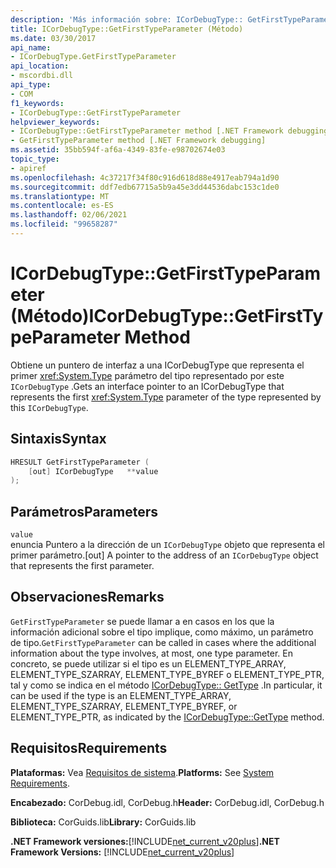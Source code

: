 ```yaml
---
description: 'Más información sobre: ICorDebugType:: GetFirstTypeParameter ((método)'
title: ICorDebugType::GetFirstTypeParameter (Método)
ms.date: 03/30/2017
api_name:
- ICorDebugType.GetFirstTypeParameter
api_location:
- mscordbi.dll
api_type:
- COM
f1_keywords:
- ICorDebugType::GetFirstTypeParameter
helpviewer_keywords:
- ICorDebugType::GetFirstTypeParameter method [.NET Framework debugging]
- GetFirstTypeParameter method [.NET Framework debugging]
ms.assetid: 35bb594f-af6a-4349-83fe-e98702674e03
topic_type:
- apiref
ms.openlocfilehash: 4c37217f34f80c916d618d88e4917eab794a1d90
ms.sourcegitcommit: ddf7edb67715a5b9a45e3dd44536dabc153c1de0
ms.translationtype: MT
ms.contentlocale: es-ES
ms.lasthandoff: 02/06/2021
ms.locfileid: "99658287"
---
```

# <a name="icordebugtypegetfirsttypeparameter-method"></a><span data-ttu-id="dc571-103">ICorDebugType::GetFirstTypeParameter (Método)</span><span class="sxs-lookup"><span data-stu-id="dc571-103">ICorDebugType::GetFirstTypeParameter Method</span></span>

<span data-ttu-id="dc571-104">Obtiene un puntero de interfaz a una ICorDebugType que representa el primer <xref:System.Type> parámetro del tipo representado por este `ICorDebugType` .</span><span class="sxs-lookup"><span data-stu-id="dc571-104">Gets an interface pointer to an ICorDebugType that represents the first <xref:System.Type> parameter of the type represented by this `ICorDebugType`.</span></span>  
  
## <a name="syntax"></a><span data-ttu-id="dc571-105">Sintaxis</span><span class="sxs-lookup"><span data-stu-id="dc571-105">Syntax</span></span>  
  
```cpp  
HRESULT GetFirstTypeParameter (  
    [out] ICorDebugType   **value  
);  
```  
  
## <a name="parameters"></a><span data-ttu-id="dc571-106">Parámetros</span><span class="sxs-lookup"><span data-stu-id="dc571-106">Parameters</span></span>  

 `value`  
 <span data-ttu-id="dc571-107">enuncia Puntero a la dirección de un `ICorDebugType` objeto que representa el primer parámetro.</span><span class="sxs-lookup"><span data-stu-id="dc571-107">[out] A pointer to the address of an `ICorDebugType` object that represents the first parameter.</span></span>  
  
## <a name="remarks"></a><span data-ttu-id="dc571-108">Observaciones</span><span class="sxs-lookup"><span data-stu-id="dc571-108">Remarks</span></span>  

 <span data-ttu-id="dc571-109">`GetFirstTypeParameter` se puede llamar a en casos en los que la información adicional sobre el tipo implique, como máximo, un parámetro de tipo.</span><span class="sxs-lookup"><span data-stu-id="dc571-109">`GetFirstTypeParameter` can be called in cases where the additional information about the type involves, at most, one type parameter.</span></span> <span data-ttu-id="dc571-110">En concreto, se puede utilizar si el tipo es un ELEMENT_TYPE_ARRAY, ELEMENT_TYPE_SZARRAY, ELEMENT_TYPE_BYREF o ELEMENT_TYPE_PTR, tal y como se indica en el método [ICorDebugType:: GetType](icordebugtype-gettype-method.md) .</span><span class="sxs-lookup"><span data-stu-id="dc571-110">In particular, it can be used if the type is an ELEMENT_TYPE_ARRAY, ELEMENT_TYPE_SZARRAY, ELEMENT_TYPE_BYREF, or ELEMENT_TYPE_PTR, as indicated by the [ICorDebugType::GetType](icordebugtype-gettype-method.md) method.</span></span>  
  
## <a name="requirements"></a><span data-ttu-id="dc571-111">Requisitos</span><span class="sxs-lookup"><span data-stu-id="dc571-111">Requirements</span></span>  

 <span data-ttu-id="dc571-112">**Plataformas:** Vea [Requisitos de sistema](../../get-started/system-requirements.md).</span><span class="sxs-lookup"><span data-stu-id="dc571-112">**Platforms:** See [System Requirements](../../get-started/system-requirements.md).</span></span>  
  
 <span data-ttu-id="dc571-113">**Encabezado:** CorDebug.idl, CorDebug.h</span><span class="sxs-lookup"><span data-stu-id="dc571-113">**Header:** CorDebug.idl, CorDebug.h</span></span>  
  
 <span data-ttu-id="dc571-114">**Biblioteca:** CorGuids.lib</span><span class="sxs-lookup"><span data-stu-id="dc571-114">**Library:** CorGuids.lib</span></span>  
  
 <span data-ttu-id="dc571-115">**.NET Framework versiones:**[!INCLUDE[net_current_v20plus](../../../../includes/net-current-v20plus-md.md)]</span><span class="sxs-lookup"><span data-stu-id="dc571-115">**.NET Framework Versions:** [!INCLUDE[net_current_v20plus](../../../../includes/net-current-v20plus-md.md)]</span></span>
